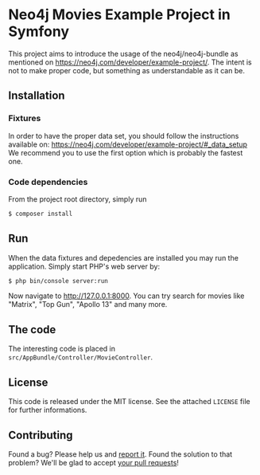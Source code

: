 # Neo4j Movies Example Project in Symfony

This project aims to introduce the usage of the neo4j/neo4j-bundle as mentioned on https://neo4j.com/developer/example-project/.
The intent is not to make proper code, but something as understandable as it can be.

## Installation
### Fixtures
In order to have the proper data set, you should follow the instructions available on: https://neo4j.com/developer/example-project/#_data_setup
We recommend you to use the first option which is probably the fastest one.

### Code dependencies
From the project root directory, simply run 
```bash
$ composer install
```

## Run

When the data fixtures and depedencies are installed you may run the application. Simply start PHP's web server by: 
```bash
$ php bin/console server:run
```

Now navigate to http://127.0.0.1:8000. You can try search for movies like "Matrix", "Top Gun", "Apollo 13" and many more.

## The code

The interesting code is placed in `src/AppBundle/Controller/MovieController`. 

## License
This code is released under the MIT license. See the attached `LICENSE` file for further informations.

## Contributing
Found a bug? Please help us and [report it](https://github.com/neo4j-examples/movies-symfony-php-bolt/issues). Found the solution to that problem? We'll be glad to accept [your pull requests](https://github.com/neo4j-examples/movies-symfony-php-bolt/pulls)! 
